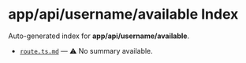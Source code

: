 # app/api/username/available Index

Auto-generated index for **app/api/username/available**.

- [`route.ts.md`](./route.ts.md) — ⚠️ No summary available.
